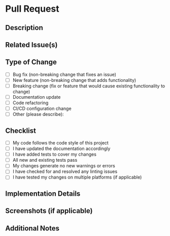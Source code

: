 # Pull Request

## Description
<!-- Provide a brief description of the changes introduced by this PR -->

## Related Issue(s)
<!-- Link any related issues using # followed by the issue number (e.g. #123) -->

## Type of Change
<!-- Mark relevant options with an 'x' -->
- [ ] Bug fix (non-breaking change that fixes an issue)
- [ ] New feature (non-breaking change that adds functionality)
- [ ] Breaking change (fix or feature that would cause existing functionality to change)
- [ ] Documentation update
- [ ] Code refactoring
- [ ] CI/CD configuration change
- [ ] Other (please describe):

## Checklist
<!-- Mark items with an 'x' once completed -->
- [ ] My code follows the code style of this project
- [ ] I have updated the documentation accordingly
- [ ] I have added tests to cover my changes
- [ ] All new and existing tests pass
- [ ] My changes generate no new warnings or errors
- [ ] I have checked for and resolved any linting issues
- [ ] I have tested my changes on multiple platforms (if applicable)

## Implementation Details
<!-- Provide any additional details about the implementation that might be helpful for reviewers -->

## Screenshots (if applicable)
<!-- Include screenshots if your changes include visual elements or UI modifications -->

## Additional Notes
<!-- Add any other information about the PR here -->